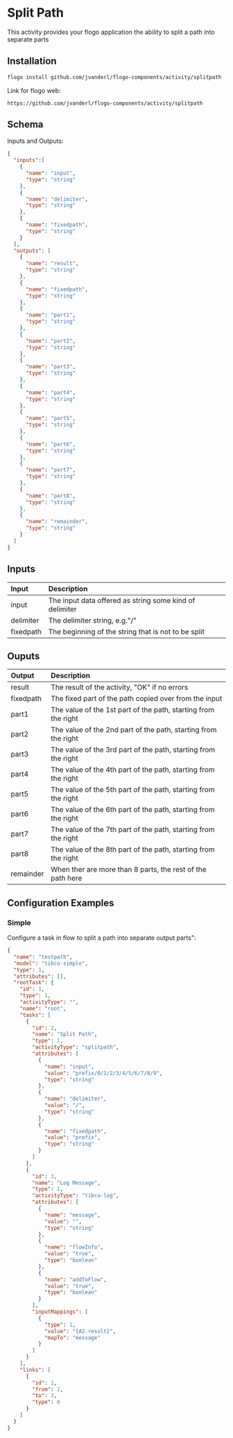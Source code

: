 # Split Path
This activity provides your flogo application the ability to split a path into separate parts


## Installation

```bash
flogo install github.com/jvanderl/flogo-components/activity/splitpath
```
Link for flogo web:
```
https://github.com/jvanderl/flogo-components/activity/splitpath
```

## Schema
Inputs and Outputs:

```json
{
  "inputs":[
    {
      "name": "input",
      "type": "string"
    },
    {
      "name": "delimiter",
      "type": "string"
    },
    {
      "name": "fixedpath",
      "type": "string"
    }
  ],
  "outputs": [
    {
      "name": "result",
      "type": "string"
    },
    {
      "name": "fixedpath",
      "type": "string"
    },
    {
      "name": "part1",
      "type": "string"
    },
    {
      "name": "part2",
      "type": "string"
    },
    {
      "name": "part3",
      "type": "string"
    },
    {
      "name": "part4",
      "type": "string"
    },
    {
      "name": "part5",
      "type": "string"
    },
    {
      "name": "part6",
      "type": "string"
    },
    {
      "name": "part7",
      "type": "string"
    },
    {
      "name": "part8",
      "type": "string"
    },
    {
      "name": "remainder",
      "type": "string"
    }
  ]
}
```
## Inputs
| Input   | Description    |
|:----------|:---------------|
| input    | The input data offered as string some kind of delimiter |
| delimiter    | The delimiter string, e.g."/" |
| fixedpath    | The beginning of the string that is not to be split |

## Ouputs
| Output   | Description    |
|:----------|:---------------|
| result    | The result of the activity, "OK" if no errors |
| fixedpath  | The fixed part of the path copied over from the input |
| part1    | The value of the 1st part of the path, starting from the right |
| part2    | The value of the 2nd part of the path, starting from the right |
| part3    | The value of the 3rd part of the path, starting from the right |
| part4    | The value of the 4th part of the path, starting from the right |
| part5    | The value of the 5th part of the path, starting from the right |
| part6    | The value of the 6th part of the path, starting from the right |
| part7    | The value of the 7th part of the path, starting from the right |
| part8    | The value of the 8th part of the path, starting from the right |
| remainder | When ther are more than 8 parts, the rest of the path here |

## Configuration Examples
### Simple
Configure a task in flow to split a path into separate output parts":

```json
{
  "name": "testpath",
  "model": "tibco-simple",
  "type": 1,
  "attributes": [],
  "rootTask": {
    "id": 1,
    "type": 1,
    "activityType": "",
    "name": "root",
    "tasks": [
      {
        "id": 2,
        "name": "Split Path",
        "type": 1,
        "activityType": "splitpath",
        "attributes": [
          {
            "name": "input",
            "value": "prefix/0/1/2/3/4/5/6/7/8/9",
            "type": "string"
          },
          {
            "name": "delimiter",
            "value": "/",
            "type": "string"
          },
          {
            "name": "fixedpath",
            "value": "prefix",
            "type": "string"
          }
        ]
      },
      {
        "id": 3,
        "name": "Log Message",
        "type": 1,
        "activityType": "tibco-log",
        "attributes": [
          {
            "name": "message",
            "value": "",
            "type": "string"
          },
          {
            "name": "flowInfo",
            "value": "true",
            "type": "boolean"
          },
          {
            "name": "addToFlow",
            "value": "true",
            "type": "boolean"
          }
        ],
        "inputMappings": [
          {
            "type": 1,
            "value": "{A2.result}",
            "mapTo": "message"
          }
        ]
      }
    ],
    "links": [
      {
        "id": 1,
        "from": 2,
        "to": 3,
        "type": 0
      }
    ]
  }
}
```

